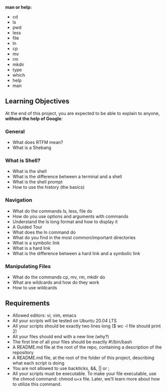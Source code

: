 **man or help:**
* cd
* ls
* pwd
* less
* file
* ln
* cp
* mv
* rm
* mkdir
* type
* which
* help
* man

## Learning Objectives
At the end of this project, you are expected to be able to explain to anyone, **without the help of Google**:

### General
* What does RTFM mean?
* What is a Shebang

### What is Shell?
* What is the shell
* What is the difference between a terminal and a shell
* What is the shell prompt
* How to use the history (the basics)

### Navigation
* What do the commands ls, less, file do
* How do you use options and arguments with commands
* Understand the ls long format and how to display it
* A Guided Tour
* What does the ln command do
* What do you find in the most common/important directories
* What is a symbolic link
* What is a hard link
* What is the difference between a hard link and a symbolic link

### Manipulating Files
* What do the commands cp, mv, rm, mkdir do
* What are wildcards and how do they work
* How to use wildcards

## Requirements
* Allowed editors: vi, vim, emacs
* All your scripts will be tested on Ubuntu 20.04 LTS
* All your scripts should be exactly two lines long ($ wc -l file should print 2)
* All your files should end with a new line (why?)
* The first line of all your files should be exactly #!/bin/bash
* A README.md file at the root of the repo, containing a description of the repository
* A README.md file, at the root of the folder of this project, describing what each script is doing
* You are not allowed to use backticks, &&, || or ;
* All your scripts must be executable. To make your file executable, use the chmod command: chmod u+x file. Later, we’ll learn more about how to utilize this command.

